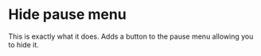 # Hide pause menu

This is exactly what it does.
Adds a button to the pause menu allowing you to hide it.